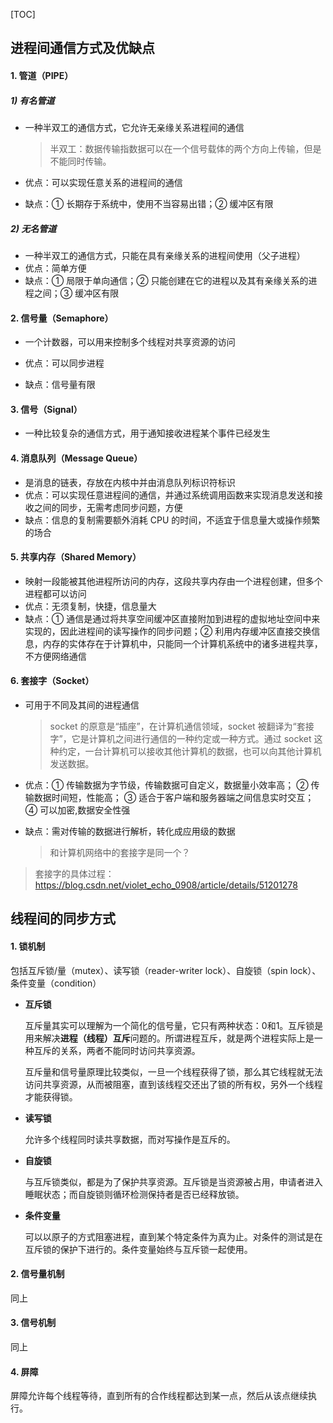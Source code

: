 [TOC]



## 进程间通信方式及优缺点

#### 1. 管道（PIPE）

##### 1) 有名管道

- 一种半双工的通信方式，它允许无亲缘关系进程间的通信

  > 半双工：数据传输指数据可以在一个信号载体的两个方向上传输，但是不能同时传输。

- 优点：可以实现任意关系的进程间的通信

- 缺点：① 长期存于系统中，使用不当容易出错；② 缓冲区有限

##### 2) 无名管道

- 一种半双工的通信方式，只能在具有亲缘关系的进程间使用（父子进程）
- 优点：简单方便
- 缺点：① 局限于单向通信；② 只能创建在它的进程以及其有亲缘关系的进程之间；③ 缓冲区有限



#### 2. 信号量（Semaphore）

- 一个计数器，可以用来控制多个线程对共享资源的访问

- 优点：可以同步进程
- 缺点：信号量有限



#### 3. 信号（Signal）

- 一种比较复杂的通信方式，用于通知接收进程某个事件已经发生



#### 4. 消息队列（Message Queue）

- 是消息的链表，存放在内核中并由消息队列标识符标识
- 优点：可以实现任意进程间的通信，并通过系统调用函数来实现消息发送和接收之间的同步，无需考虑同步问题，方便
- 缺点：信息的复制需要额外消耗 CPU 的时间，不适宜于信息量大或操作频繁的场合



#### 5. 共享内存（Shared Memory）

- 映射一段能被其他进程所访问的内存，这段共享内存由一个进程创建，但多个进程都可以访问
- 优点：无须复制，快捷，信息量大
- 缺点：① 通信是通过将共享空间缓冲区直接附加到进程的虚拟地址空间中来实现的，因此进程间的读写操作的同步问题；② 利用内存缓冲区直接交换信息，内存的实体存在于计算机中，只能同一个计算机系统中的诸多进程共享，不方便网络通信



#### 6. 套接字（Socket）

- 可用于不同及其间的进程通信

  > socket 的原意是“插座”，在计算机通信领域，socket 被翻译为“套接字”，它是计算机之间进行通信的一种约定或一种方式。通过 socket 这种约定，一台计算机可以接收其他计算机的数据，也可以向其他计算机发送数据。

- 优点：① 传输数据为字节级，传输数据可自定义，数据量小效率高； ② 传输数据时间短，性能高； ③ 适合于客户端和服务器端之间信息实时交互；④ 可以加密,数据安全性强

- 缺点：需对传输的数据进行解析，转化成应用级的数据

  > 和计算机网络中的套接字是同一个？

> 套接字的具体过程：https://blog.csdn.net/violet_echo_0908/article/details/51201278







## 线程间的同步方式

#### 1. 锁机制

包括互斥锁/量（mutex）、读写锁（reader-writer lock）、自旋锁（spin lock）、条件变量（condition）

- **互斥锁**

  互斥量其实可以理解为一个简化的信号量，它只有两种状态：0和1。互斥锁是用来解决**进程（线程）互斥**问题的。所谓进程互斥，就是两个进程实际上是一种互斥的关系，两者不能同时访问共享资源。

  互斥量和信号量原理比较类似，一旦一个线程获得了锁，那么其它线程就无法访问共享资源，从而被阻塞，直到该线程交还出了锁的所有权，另外一个线程才能获得锁。

- **读写锁**

  允许多个线程同时读共享数据，而对写操作是互斥的。

- **自旋锁**

  与互斥锁类似，都是为了保护共享资源。互斥锁是当资源被占用，申请者进入睡眠状态；而自旋锁则循环检测保持者是否已经释放锁。

- **条件变量**

  可以以原子的方式阻塞进程，直到某个特定条件为真为止。对条件的测试是在互斥锁的保护下进行的。条件变量始终与互斥锁一起使用。



#### 2. 信号量机制

同上

#### 3. 信号机制

同上

#### 4. 屏障

屏障允许每个线程等待，直到所有的合作线程都达到某一点，然后从该点继续执行。


































































